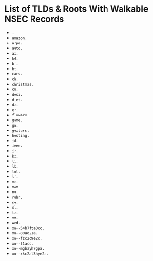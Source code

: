 # List of TLDs & Roots With Walkable NSEC Records

* `.`
* `amazon.`
* `arpa.`
* `auto.`
* `ax.`
* `bd.`
* `br.`
* `bt.`
* `cars.`
* `ch.`
* `christmas.`
* `cw.`
* `desi.`
* `diet.`
* `dz.`
* `er.`
* `flowers.`
* `game.`
* `gn.`
* `guitars.`
* `hosting.`
* `id.`
* `ieee.`
* `ir.`
* `kz.`
* `li.`
* `lk.`
* `lol.`
* `lr.`
* `mc.`
* `mom.`
* `nu.`
* `ruhr.`
* `se.`
* `sl.`
* `tz.`
* `ve.`
* `wed.`
* `xn--54b7fta0cc.`
* `xn--80ao21a.`
* `xn--fzc2c9e2c.`
* `xn--l1acc.`
* `xn--mgbayh7gpa.`
* `xn--xkc2al3hye2a.`
